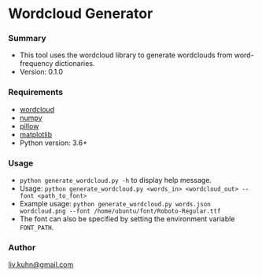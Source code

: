 # Wordcloud Generator #

### Summary ###

* This tool uses the wordcloud library to generate wordclouds from word-frequency dictionaries. 
* Version: 0.1.0

### Requirements ###

* [wordcloud](https://pypi.org/project/wordcloud/)
* [numpy](https://numpy.org/install/)
* [pillow](https://pypi.org/project/Pillow/)
* [matplotlib](https://pypi.org/project/matplotlib/)
* Python version: 3.6+

### Usage ###

* `python generate_wordcloud.py -h` to display help message.
* Usage: `python generate_wordcloud.py <words_in> <wordcloud_out> --font
  <path_to_font>`
* Example usage: `python generate_wordcloud.py words.json wordcloud.png --font
  /home/ubuntu/font/Roboto-Regular.ttf`
* The font can also be specified by setting the environment variable `FONT_PATH`.

### Author ###

liv.kuhn@gmail.com
